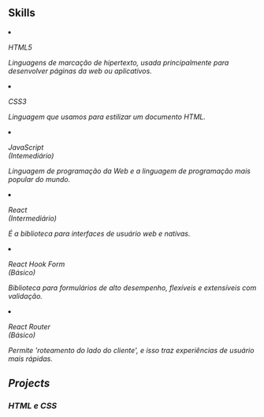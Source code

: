 ## Skills
  <li className='html flex-column'>
    <div className='front'>
      <i className='html fab fa-html5 html' />
      <p className='html'>HTML5</p>
    </div>
    <div className='back'>
      <p>
        Linguagens de marcação de hipertexto, usada principalmente para
        desenvolver páginas da web ou aplicativos.
      </p>
    </div>
  </li>
  <li className='css flex-column'>
    <div className='front'>
      <i className='css fab fa-css3-alt css' />
      <p className='css'>CSS3</p>
    </div>
    <div className='back'>
      <p>Linguagem que usamos para estilizar um documento HTML.</p>
    </div>
  </li>
  <li className='js flex-column'>
    <div className='front'>
      <i className='js fab fa-js-square js' />
      <p className='js'>
        JavaScript <br /> (Intemediário)
      </p>
    </div>
    <div className='back'>
      <p>
        Linguagem de programação da Web e a linguagem de programação
        mais popular do mundo.
      </p>
    </div>
  </li>
  <li className='flex-column react blue-color'>
    <div className='front'>
      <i className='blue-color fab fa-react library-hover' />
      <p className='blue-color'>
        React <br /> (Intermediário)
      </p>
    </div>
    <div className='back'>
      <p>É a biblioteca para interfaces de usuário web e nativas.</p>
    </div>
  </li>
  <li className='flex-column react-hook-form blue-color'>
    <div className='front'>
      <p className='blue-color'>
        React Hook Form <br /> (Básico)
      </p>
    </div>
    <div className='back'>
      <p>
        Biblioteca para formulários de alto desempenho, flexíveis e
        extensíveis com validação.
      </p>
    </div>
  </li>
  <li className='flex-column react-rounter blue-color'>
    <div className='front'>
      <p className='blue-color'>
        React Router <br /> (Básico)
      </p>
    </div>
    <div className='back'>
      <p>
        Permite 'roteamento do lado do cliente', e isso traz
        experiências de usuário mais rápidas.
      </p>
    </div>
  </li>

## Projects
### HTML e CSS